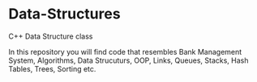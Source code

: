 # Data-Structures
C++
Data Structure class 

In this repository you will find code that resembles Bank Management System, Algorithms, Data Strucuturs, OOP, Links, Queues, Stacks, Hash Tables, Trees, Sorting etc. 
